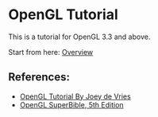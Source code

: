 # OpenGL Tutorial

This is a tutorial for OpenGL 3.3 and above.

Start from here: [Overview](docs/overview.md)

## References:

- [OpenGL Tutorial By Joey de Vries](https://learnopengl.com/)
- [OpenGL SuperBible, 5th Edition](https://www.amazon.com/OpenGL-SuperBible-Comprehensive-Tutorial-Reference/dp/0321712617)